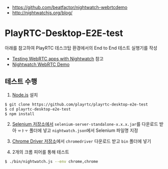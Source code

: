 - https://github.com/beatfactor/nightwatch-webrtcdemo
- http://nightwatchjs.org/blog/

# PlayRTC-Desktop-E2E-test

아래를 참고하여 PlayRTC 데스크탑 환경에서의 End to End 테스트 실행기를 작성

- [Testing WebRTC apps with Nightwatch](http://nightwatchjs.org/blog/testing-webrtc-apps-with-nightwatch/) 참고
- [Nightwatch WebRTC Demo](https://github.com/beatfactor/nightwatch-webrtcdemo)


## 테스트 수행

1) [Node.js](http://nodejs.org) 설치
```sh
$ git clone https://github.com/playrtc/playrtc-desktop-e2e-test
$ cd playrtc-desktop-e2e-test
$ npm install
```

2) [Selenium 저장소에서](http://selenium-release.storage.googleapis.com/index.html) `selenium-server-standalone-x.x.x.jar`를 다운로드 받아 `ㅠㅑㅜ` 폴더에 넣고 `nightwatch.json`에서 Selenium 파일명 지정

3) [Chrome Driver 저장소](http://chromedriver.storage.googleapis.com/index.html)에서 `chromedriver` 다운로드 받고 `bin` 폴더에 넣기

4) 2개의 크롬 피어를 통해 테스트
```sh
$ ./bin/nightwatch.js --env chrome,chrome
```
